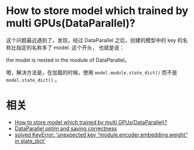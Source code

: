 



# How to store model which trained by multi GPUs(DataParallel)?

这个问题最近遇到了，发现，经过 DataParallel 之后，创建的模型中的 key 的名称比指定的名称多了 model. 这个开头， 也就是说：

the model is nested in the module of DataParallel。

嗯，解决方法是，在加载的时候，使用 `model.module.state_dict()` 而不是 `model.state_dict()` 。







# 相关

- [How to store model which trained by multi GPUs(DataParallel)?](https://discuss.pytorch.org/t/how-to-store-model-which-trained-by-multi-gpus-dataparallel/6526)
- [DataParallel optim and saving correctness](https://discuss.pytorch.org/t/dataparallel-optim-and-saving-correctness/4054)
- [solved KeyError: ‘unexpected key “module.encoder.embedding.weight” in state_dict’](https://discuss.pytorch.org/t/solved-keyerror-unexpected-key-module-encoder-embedding-weight-in-state-dict/1686)
